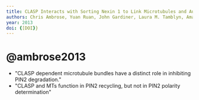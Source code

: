 ```yaml
---
title: CLASP Interacts with Sorting Nexin 1 to Link Microtubules and Auxin Transport via PIN2 Recycling in Arabidopsis thaliana
authors: Chris Ambrose, Yuan Ruan, John Gardiner, Laura M. Tamblyn, Amanda Catching, Viktor Kirik, Jan Marc, Robyn Overall, Geoffrey O. Wasteneys
year: 2013
doi: {[DOI}}
---
```

# @ambrose2013

- "CLASP dependent microtubule bundles have a distinct role in inhibiting PIN2 degradation."
- "CLASP and MTs function in PIN2 recycling, but not in PIN2 polarity determination"


